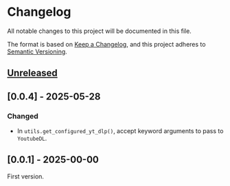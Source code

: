 <!-- markdownlint-configure-file {"MD024": { "siblings_only": true } } -->

# Changelog

All notable changes to this project will be documented in this file.

The format is based on [Keep a Changelog](https://keepachangelog.com/en/1.0.0/), and this project
adheres to [Semantic Versioning](https://semver.org/spec/v2.0.0.html).

## [Unreleased]

## [0.0.4] - 2025-05-28

### Changed

- In `utils.get_configured_yt_dlp()`, accept keyword arguments to pass to `YoutubeDL`.

## [0.0.1] - 2025-00-00

First version.

[unreleased]: https://github.com/Tatsh/yt-dlp-utils/compare/v0.0.4...HEAD
